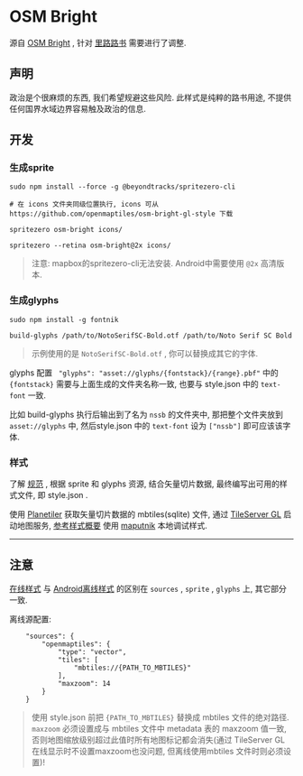 # OSM Bright

源自 [OSM Bright](https://github.com/openmaptiles/osm-bright-gl-style/) , 针对 [里路路书](lilu.red) 需要进行了调整.

## 声明

政治是个很麻烦的东西, 我们希望规避这些风险. 此样式是纯粹的路书用途, 不提供任何国界水域边界容易触及政治的信息.

## 开发

### 生成sprite

```
sudo npm install --force -g @beyondtracks/spritezero-cli

# 在 icons 文件夹同级位置执行, icons 可从 https://github.com/openmaptiles/osm-bright-gl-style 下载

spritezero osm-bright icons/

spritezero --retina osm-bright@2x icons/
```

> 注意: mapbox的spritezero-cli无法安装. Android中需要使用 `@2x` 高清版本.

### 生成glyphs

```
sudo npm install -g fontnik

build-glyphs /path/to/NotoSerifSC-Bold.otf /path/to/Noto Serif SC Bold
```

> 示例使用的是 `NotoSerifSC-Bold.otf` , 你可以替换成其它的字体.

glyphs 配置 ` "glyphs": "asset://glyphs/{fontstack}/{range}.pbf"` 中的 `{fontstack}` 需要与上面生成的文件夹名称一致, 也要与 style.json 中的 `text-font` 一致.

比如 build-glyphs 执行后输出到了名为 `nssb` 的文件夹中, 那把整个文件夹放到 `asset://glyphs` 中, 然后style.json 中的 `text-font` 设为 `["nssb"]` 即可应该该字体.

### 样式

了解 [规范](https://openmaptiles.org/docs/style/mapbox-gl-style-spec/) , 根据 sprite 和 glyphs 资源, 结合矢量切片数据, 最终编写出可用的样式文件, 即 style.json .

使用 [Planetiler](https://github.com/onthegomap/planetiler/) 获取矢量切片数据的 mbtiles(sqlite) 文件, 通过 [TileServer GL](https://openmaptiles.org/docs/host/tileserver-gl/) 启动地图服务, [参考样式概要](https://openmaptiles.org/docs/style/mapbox-gl-style-spec/) 使用 [maputnik](https://github.com/maputnik/editor) 本地调试样式.

---

## 注意

[在线样式](style-localhost.json) 与 [Android离线样式](style-android-offline.json) 的区别在 `sources` , `sprite` , `glyphs` 上, 其它部分一致.

离线源配置:

```
    "sources": {
        "openmaptiles": {
            "type": "vector",
            "tiles": [
                "mbtiles://{PATH_TO_MBTILES}"
            ],
            "maxzoom": 14
        }
    }
```

> 使用 style.json 前把 `{PATH_TO_MBTILES}` 替换成 mbtiles 文件的绝对路径. `maxzoom` 必须设置成与 mbtiles 文件中 metadata 表的 maxzoom 值一致, 否则地图缩放级别超过此值时所有地图标记都会消失(通过 TileServer GL 在线显示时不设置maxzoom也没问题, 但离线使用mbtiles 文件时则必须设置)!
